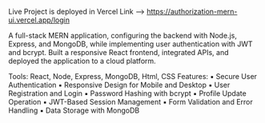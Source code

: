 Live Project is deployed in Vercel
Link  --> https://authorization-mern-ui.vercel.app/login

A full-stack MERN application, configuring the backend with Node.js, Express, and MongoDB, while implementing user authentication with JWT and bcrypt. Built a responsive React frontend, integrated APIs, and deployed the application to a cloud platform.

Tools: React, Node, Express, MongoDB, Html, CSS
Features:
▪
Secure User Authentication
▪
Responsive Design for Mobile and Desktop
▪
User Registration and Login
▪
Password Hashing with bcrypt
▪
Profile Update Operation
▪
JWT-Based Session Management
▪
Form Validation and Error Handling
▪
Data Storage with MongoDB
